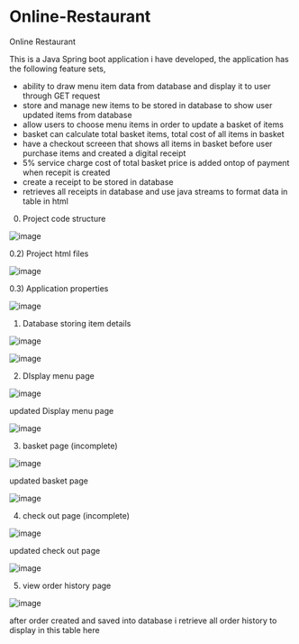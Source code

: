 # Online-Restaurant
Online Restaurant 


This is a Java Spring boot application i have developed, the application has the following feature sets,

* ability to draw menu item data from database and display it to user through GET request
* store and manage new items to be stored in database to show user updated items from database
* allow users to choose menu items in order to update a basket of items
* basket can calculate total basket items, total cost of all items in basket
* have a checkout screeen that shows all items in basket before user purchase items and created a digital receipt
* 5% service charge cost of total basket price is added ontop of payment when recepit is created
* create a receipt to be stored in database
* retrieves all receipts in database and use java streams to format data in table in html



0) Project code structure 

![image](https://user-images.githubusercontent.com/73298685/192267060-34c94486-0d99-4d22-8cb7-bfd11d9aee12.png)


0.2) Project html files 

![image](https://user-images.githubusercontent.com/73298685/192268539-ecdf795e-7b47-44a2-8085-e141575c7408.png)



0.3) Application properties 

![image](https://user-images.githubusercontent.com/73298685/192092805-86454ad9-70cf-4cf1-9e03-219244b8525d.png)


1) Database storing item details 

![image](https://user-images.githubusercontent.com/73298685/189692187-db1ddff4-baf8-4378-b482-82561c7ea978.png)


![image](https://user-images.githubusercontent.com/73298685/192147432-cdef21f7-8dfb-4101-9ba4-c7aa1616a17b.png)


2) DIsplay menu page 

![image](https://user-images.githubusercontent.com/73298685/189692699-5bc832d7-35f8-4755-9bde-ddd48e1e3033.png)


updated Display menu page

![image](https://user-images.githubusercontent.com/73298685/196763164-ff833751-15dd-4a79-949e-ed9961a82d51.png)



3) basket page (incomplete)

![image](https://user-images.githubusercontent.com/73298685/192092722-6ae56ead-e801-4e8a-8ae7-b3f11e4ba8d7.png)


updated basket page 


![image](https://user-images.githubusercontent.com/73298685/196763420-a5b74a22-91f4-4a86-93b2-7799f3a0fb09.png)


4) check out page (incomplete)

![image](https://user-images.githubusercontent.com/73298685/192103645-59fa0f9d-2afd-4651-ab16-51f729f0ca38.png)

updated check out page 

![image](https://user-images.githubusercontent.com/73298685/196763639-9553c051-4318-4427-a06c-b8e9e8d778e5.png)

5) view order history page 

![image](https://user-images.githubusercontent.com/73298685/196763813-71f2cd40-d067-4f3b-92b1-f7b96407f47a.png)

after order created and saved into database i retrieve all order history to display in this table here


